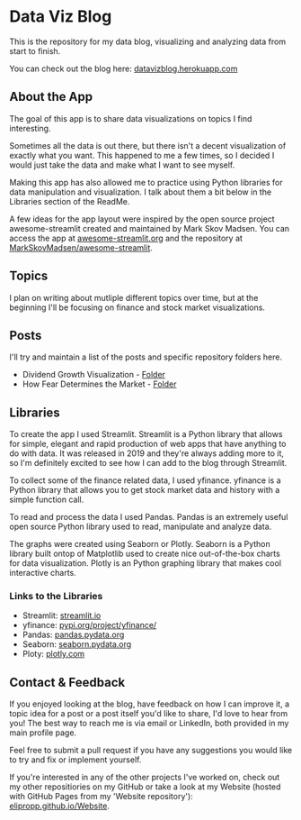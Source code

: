 # Data Viz Blog

This is the repository for my data blog, visualizing and analyzing data from start to finish.

You can check out the blog here: [datavizblog.herokuapp.com](https://datavizblog.herokuapp.com/)

## About the App

The goal of this app is to share data visualizations on topics I find interesting.

Sometimes all the data is out there, but there isn't a decent visualization of exactly what you want. This happened to me a few times, so I decided I would just take the data and make what I want to see myself.

Making this app has also allowed me to practice using Python libraries for data manipulation and visualization. I talk about them a bit below in the Libraries section of the ReadMe.

A few ideas for the app layout were inspired by the open source project awesome-streamlit created and maintained by Mark Skov Madsen. You can access the app at [awesome-streamlit.org](http://www.awesome-streamlit.org) and the repository at [MarkSkovMadsen/awesome-streamlit](https://github.com/MarcSkovMadsen/awesome-streamlit).

## Topics

I plan on writing about mutliple different topics over time, but at the beginning I'll be focusing on finance and stock market visualizations.

## Posts

I'll try and maintain a list of the posts and specific repository folders here.

- Dividend Growth Visualization - [Folder](https://github.com/elipropp/Data-Blog/tree/master/src/entries/div_growth)
- How Fear Determines the Market - [Folder](https://github.com/elipropp/Data-Blog/tree/master/src/entries/vix)

## Libraries

To create the app I used Streamlit. Streamlit is a Python library that allows for simple, elegant and rapid production of web apps that have anything to do with data. It was released in 2019 and they're always adding more to it, so I'm definitely excited to see how I can add to the blog through Streamlit.

To collect some of the finance related data, I used yfinance. yfinance is a Python library that allows you to get stock market data and history with a simple function call.

To read and process the data I used Pandas. Pandas is an extremely useful open source Python library used to read, manipulate and analyze data.

The graphs were created using Seaborn or Plotly. Seaborn is a Python library built ontop of Matplotlib used to create nice out-of-the-box charts for data visualization. Plotly is an Python graphing library that makes cool interactive charts.

### Links to the Libraries

- Streamlit: [streamlit.io](https://www.streamlit.io/)
- yfinance: [pypi.org/project/yfinance/](https://pypi.org/project/yfinance/)
- Pandas: [pandas.pydata.org](https://pandas.pydata.org/)
- Seaborn: [seaborn.pydata.org](https://seaborn.pydata.org/)
- Ploty: [plotly.com](https://plotly.com/)

## Contact & Feedback

If you enjoyed looking at the blog, have feedback on how I can improve it, a topic idea for a post or a post itself you'd like to share, I'd love to hear from you! The best way to reach me is via email or LinkedIn, both provided in my main profile page.

Feel free to submit a pull request if you have any suggestions you would like to try and fix or implement yourself.

If you're interested in any of the other projects I've worked on, check out my other repositiories on my GitHub or take a look at my Website (hosted with GitHub Pages from my 'Website repository'): [elipropp.github.io/Website](https://elipropp.github.io/Website/).
